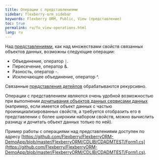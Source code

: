 ```yaml
---
title: Операции с представлениями
sidebar: flexberry-orm_sidebar
keywords: Flexberry ORM, Public, View (представление)
toc: true
permalink: ru/fo_view-operations.html
lang: ru
---
```


Над [представлениями](fd_view-definition.html), как над множествами свойств связанных объектов данных, возможны следующие операции:

*	Объединение, оператор `|`.
*	Пересечение, оператор &.
*	Разность, оператор -.
*	Исключающее объединение, оператор ^.

Связанные [представления детейлов](fd_view-definition.html) обрабатываются рекурсивно.

Операции с представлением являются очень удобной возможностью при выполнении [дочитывания объектов данных сервисами данных](fo_additional-loading.html) (например, если имеется объект данных с частью проинициализированных свойств, а требуется отобразить его в представлении с более широким набором свойств, можно вычислить разницу и дочитать объект данных только по ней).

Пример работы с операциями над представлениями доступен по адресу [https://github.com/Flexberry/FlexberryORM-DemoApp/blob/master/FlexberryORM/CDLIB/CDADMTEST/Form1.cs](https://github.com/Flexberry/FlexberryORM-DemoApp/blob/master/FlexberryORM/CDLIB/CDADMTEST/Form1.cs).
